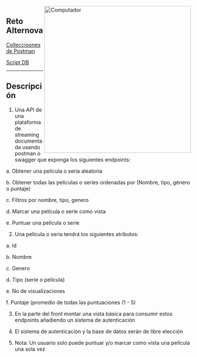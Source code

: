 

<img src="https://raw.githubusercontent.com/MicaelliMedeiros/micaellimedeiros/master/image/computer-illustration.png" min-width="400px" max-width="400px" width="400px" align="right" alt="Computador">
<h2>Reto Alternova</h2>
<p>
 <a href="https://drive.google.com/file/d/1RMokWRVu31qQ8t2QONZeHBf3ua_OFtd8/view?usp=sharing">Colleccioones de Postman</a></br>
 </em>
</p>

<p>
 <a href="https://drive.google.com/file/d/1cCdRZOrjRgpw3aIHw6bf40XrG-4YyEXC/view?usp=sharing">Script DB</a> </br>
</em>
</p>

 
---
<h2>Descripción</h2>



1.  Una API de una plataforma de streaming documentada usando postman o swagger que exponga los siguientes endpoints:

a.  Obtener una película o seria aleatoria

b.  Obtener todas las películas o series ordenadas por (Nombre, tipo, género o puntaje)

c.  Filtros por nombre, tipo, genero

d.  Marcar una película o serie como vista

e.  Puntuar una película o serie

2.  Una película o seria tendrá los siguientes atributos:

a.  Id

b.  Nombre

c.  Genero

d.  Tipo (serie o película)

e.  No de visualizaciones

f.  Puntaje (promedio de todas las puntuaciones (1 - 5)

3.  En la parte del front montar una vista básica para consumir estos endpoints añadiendo un sistema de autenticación

4.  El sistema de autenticación y la base de datos serán de libre elección

5.  Nota: Un usuario solo puede puntuar y/o marcar como vista una película una sola vez
